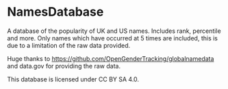 # NamesDatabase
A database of the popularity of UK and US names. Includes rank, percentile and more. Only names which have occurred at 5 times are included, this is due to a limitation of the raw data provided.

Huge thanks to https://github.com/OpenGenderTracking/globalnamedata and data.gov for providing the raw data.

This database is licensed under CC BY SA 4.0.
